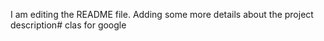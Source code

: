 I am editing the README file. Adding some more details about the project description# clas
for google 
